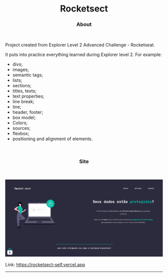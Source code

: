 <h1 align="center">
Rocketsect
</h1>

<h3 align="center">
About
</h3>
<br>

Project created from Explorer Level 2 Advanced Challenge - Rocketseat.

It puts into practice everything learned during Explorer level 2. For example:

- divs;
- images;
- semantic tags;
- lists;
- sections;
- titles, texts;
- text properties;
- line break;
- line;
- header, footer;
- box model;
- Colors;
- sources;
- flexbox;
- positioning and alignment of elements.

<br>

<h3 align="center">
Site
</h3>

<br>

![image](images/rocketsect)

Link: https://rocketsect-self.vercel.app
<hr>